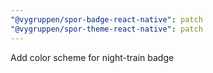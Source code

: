 ```yaml
---
"@vygruppen/spor-badge-react-native": patch
"@vygruppen/spor-theme-react-native": patch
---
```


Add color scheme for night-train badge

